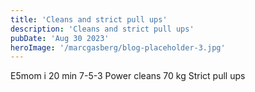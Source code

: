 ```yaml
---
title: 'Cleans and strict pull ups'
description: 'Cleans and strict pull ups'
pubDate: 'Aug 30 2023'
heroImage: '/marcgasberg/blog-placeholder-3.jpg'
---
```

E5mom i 20 min
7-5-3
Power cleans 70 kg
Strict pull ups
